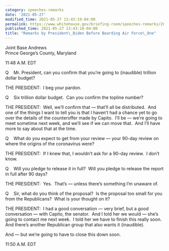 ```yaml
---
category: speeches-remarks
date: '2021-05-27'
modified_time: 2021-05-27 13:43:19-04:00
permalink: https://www.whitehouse.gov/briefing-room/speeches-remarks/2021/05/27/remarks-by-president-biden-before-boarding-air-force-one-2/
published_time: 2021-05-27 13:43:18-04:00
title: "Remarks by President\_Biden Before Boarding Air Force\_One"
---
```

 
Joint Base Andrews  
Prince George’s County, Maryland

11:48 A.M. EDT

Q    Mr. President, can you confirm that you’re going to (inaudible)
trillion dollar budget?

THE PRESIDENT:  I beg your pardon.

Q    Six trillion dollar budget.  Can you confirm the topline number?

THE PRESIDENT:  Well, we’ll confirm that — that’ll all be distributed. 
And one of the things I want to tell you is that I haven’t had a chance
yet to go over the details of the counteroffer made by Capito.  I’ll be
— we’re going to meet sometime next week, and we’ll see if we can move
that.  And I’ll have more to say about that at the time.

Q    What do you expect to get from your review — your 90-day review on
where the origins of the coronavirus were?

THE PRESIDENT:  If I knew that, I wouldn’t ask for a 90-day review.  I
don’t know.

Q    Will you pledge to release it in full?  Will you pledge to release
the report in full after 90 days?

THE PRESIDENT:  Yes.  That’s — unless there’s something I’m unaware of.

Q    Sir, what do you think of the proposal?  Is the proposal too small
for you from the Republicans?  What is your thought on it?

THE PRESIDENT:  I had a good conversation — very brief, but a good
conversation — with Capito, the senator.  And I told her we would —
she’s going to contact me next week.  I told her we have to finish this
really soon.  And there’s another Republican group that also wants it
(inaudible).

And — but we’re going to have to close this down soon.

11:50 A.M. EDT
